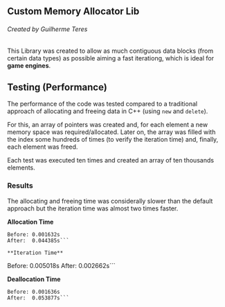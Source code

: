 ## Custom Memory Allocator Lib
###### Created by Guilherme Teres

This Library was created to allow as much contiguous data blocks (from certain data types) as possible aiming a fast iterationg, which is ideal for **game engines**.

## Testing (Performance)

The performance of the code was tested compared to a traditional approach of allocating and freeing data in C++ (using `new` and `delete`).

For this, an array of pointers was created and, for each element a new memory space was required/allocated. Later on, the array was filled with the index some hundreds of times (to verify the iteration time) and, finally, each element was freed.

Each test was executed ten times and created an array of ten thousands elements.

### Results
The allocating and freeing time was considerally slower than the default approach but the iteration time was almost two times faster.
 
**Allocation Time**
```
Before: 0.001632s
After:  0.044385s```

**Iteration Time**
```
Before: 0.005018s
After:  0.002662s```

**Deallocation Time**
```
Before: 0.001636s
After:  0.053877s```
  